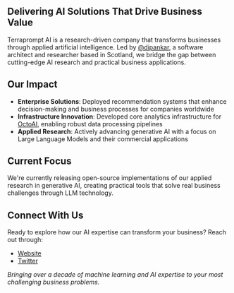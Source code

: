 ## Delivering AI Solutions That Drive Business Value

Terraprompt AI is a research-driven company that transforms businesses through applied artificial intelligence. Led by [@dipankar](https://github.com/dipankar), a software architect and researcher based in Scotland, we bridge the gap between cutting-edge AI research and practical business applications.

## Our Impact

- **Enterprise Solutions**: Deployed recommendation systems that enhance decision-making and business processes for companies worldwide
- **Infrastructure Innovation**: Developed core analytics infrastructure for [OctoAI](https://github.com/octoai), enabling robust data processing pipelines
- **Applied Research**: Actively advancing generative AI with a focus on Large Language Models and their commercial applications

## Current Focus

We're currently releasing open-source implementations of our applied research in generative AI, creating practical tools that solve real business challenges through LLM technology.

## Connect With Us

Ready to explore how our AI expertise can transform your business? Reach out through:

- [Website](https://www.terraprompt.org)
- [Twitter](https://www.twitter.com/terraprompt)

*Bringing over a decade of machine learning and AI expertise to your most challenging business problems.*
